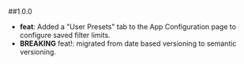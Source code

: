 ##1.0.0

- **feat**: Added a "User Presets" tab to the App Configuration page to configure saved filter limits.
- **BREAKING** feat!: migrated from date based versioning to semantic versioning.